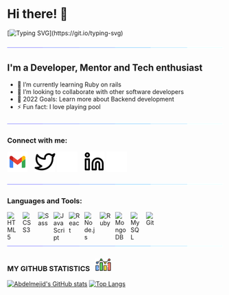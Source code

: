 # Hi there! 👋 

[![Typing SVG](https://readme-typing-svg.herokuapp.com?font=Architects+Daughter&size=30&color=7AF79A&lines=Abdelmejid+here...;I'm+a+full+stack+developer;I'm+available+for+hire;)](https://git.io/typing-svg)

![line](./img/line.gif)

## I'm a Developer, Mentor and Tech enthusiast

- 🌱 I’m currently learning Ruby on rails
- 👯 I’m looking to collaborate with other software developers
- 🥅 2022 Goals: Learn more about Backend development
- ⚡ Fun fact: I love playing pool

![line](./img/line.gif)

### Connect with me:
[![abdelmejid89@gmail.com.com](./img/gmail.svg)](mailto:abdelmejid89@gmail.com)
&nbsp;&nbsp;
[![website](./img/twitter-light.svg)](https://twitter.com/amejidoumer#gh-light-mode-only)
[![website](./img/twitter-dark.svg)](https://twitter.com/amejidoumer#gh-dark-mode-only)
&nbsp;&nbsp;
[![website](./img/linkedin-light.svg)](https://linkedin.com/in/amejid#gh-light-mode-only)
[![website](./img/linkedin-dark.svg)](https://linkedin.com/in/amejid#gh-dark-mode-only)
&nbsp;&nbsp;

![line](./img/line.gif)

### Languages and Tools:

[<img align="left" alt="HTML5" width="26px" src="https://cdn.jsdelivr.net/gh/devicons/devicon/icons/html5/html5-original.svg" style="padding-right:10px;" />](https://www.w3schools.com/html/)
[<img align="left" alt="CSS3" width="26px" src="https://cdn.jsdelivr.net/gh/devicons/devicon/icons/css3/css3-original.svg" style="padding-right:10px;" />](https://www.w3schools.com/css/)
[<img align="left" alt="Sass" width="26px" src="https://cdn.jsdelivr.net/gh/devicons/devicon/icons/sass/sass-original.svg" style="padding-right:10px;" />](https://sass-lang.com/)
[<img align="left" alt="JavaScript" width="26px" src="https://cdn.jsdelivr.net/gh/devicons/devicon/icons/javascript/javascript-original.svg" style="padding-right:10px;" />](https://www.javascript.com/)
[<img align="left" alt="React" width="26px" src="https://cdn.jsdelivr.net/gh/devicons/devicon/icons/react/react-original.svg" style="padding-right:10px;" />](https://reactjs.org/)
[<img align="left" alt="Node.js" width="26px" src="https://cdn.jsdelivr.net/gh/devicons/devicon/icons/nodejs/nodejs-original.svg" style="padding-right:10px;" />](https://nodejs.org/)
[<img align="left" alt="Ruby" width="26px" src="https://cdn.jsdelivr.net/gh/devicons/devicon/icons/ruby/ruby-original.svg" style="padding-right:10px;" />](https://www.ruby-lang.org/en/)
[<img align="left" alt="MongoDB" width="26px" src="https://cdn.jsdelivr.net/gh/devicons/devicon/icons/mongodb/mongodb-original.svg" style="padding-right:10px;" />](https://www.mongodb.com/)
[<img align="left" alt="MySQL" width="26px" src="https://cdn.jsdelivr.net/gh/devicons/devicon/icons/mysql/mysql-original.svg" style="padding-right:10px;" />](https://mysql.com)
[<img align="left" alt="Git" width="26px" src="https://cdn.jsdelivr.net/gh/devicons/devicon/icons/git/git-original.svg" style="padding-right:10px;" />](https://git.com)



<br />
<br />

![line](./img/line.gif)

### MY GITHUB STATISTICS &nbsp; <img src="./img/statistics.png" height="30" align="justify"/>

[![Abdelmejid's GitHub stats](https://github-readme-stats.vercel.app/api?username=amejid&count_private=true&hide_title=true&show_icons=true&hide_border=true&theme=nightowl&bg_color=161B22)](https://github.com/anuraghazra/github-readme-stats)
[![Top Langs](https://github-readme-stats.vercel.app/api/top-langs/?username=amejid&card_width=250&langs_count=6&hide_border=true&layout=compact&theme=nightowl&bg_color=161B22)](https://github.com/anuraghazra/github-readme-stats)


[twitter]: https://twitter.com/amejidoumer
[instagram]: https://instagram.com/amejid
[linkedin]: https://linkedin.com/in/amejid
